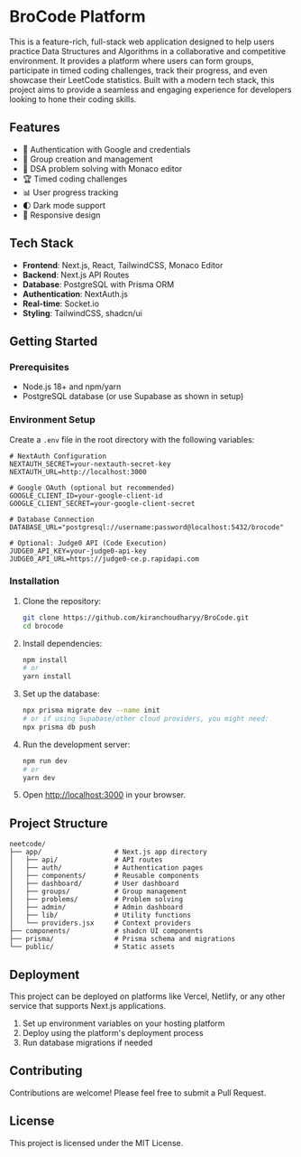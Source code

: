 # BroCode Platform

This is a feature-rich, full-stack web application designed to help users practice Data Structures and Algorithms in a collaborative and competitive environment. It provides a platform where users can form groups, participate in timed coding challenges, track their progress, and even showcase their LeetCode statistics. Built with a modern tech stack, this project aims to provide a seamless and engaging experience for developers looking to hone their coding skills.

## Features

- 🔐 Authentication with Google and credentials
- 👥 Group creation and management
- 📝 DSA problem solving with Monaco editor
- 🏆 Timed coding challenges
- 📊 User progress tracking
- 🌓 Dark mode support
- 📱 Responsive design

## Tech Stack

- **Frontend**: Next.js, React, TailwindCSS, Monaco Editor
- **Backend**: Next.js API Routes
- **Database**: PostgreSQL with Prisma ORM
- **Authentication**: NextAuth.js
- **Real-time**: Socket.io
- **Styling**: TailwindCSS, shadcn/ui

## Getting Started

### Prerequisites

- Node.js 18+ and npm/yarn
- PostgreSQL database (or use Supabase as shown in setup)

### Environment Setup

Create a `.env` file in the root directory with the following variables:

```
# NextAuth Configuration
NEXTAUTH_SECRET=your-nextauth-secret-key
NEXTAUTH_URL=http://localhost:3000

# Google OAuth (optional but recommended)
GOOGLE_CLIENT_ID=your-google-client-id
GOOGLE_CLIENT_SECRET=your-google-client-secret

# Database Connection
DATABASE_URL="postgresql://username:password@localhost:5432/brocode"

# Optional: Judge0 API (Code Execution)
JUDGE0_API_KEY=your-judge0-api-key
JUDGE0_API_URL=https://judge0-ce.p.rapidapi.com
```

### Installation

1. Clone the repository:
   ```bash
   git clone https://github.com/kiranchoudharyy/BroCode.git
   cd brocode
   ```

2. Install dependencies:
   ```bash
   npm install
   # or
   yarn install
   ```

3. Set up the database:
   ```bash
   npx prisma migrate dev --name init
   # or if using Supabase/other cloud providers, you might need:
   npx prisma db push
   ```

4. Run the development server:
   ```bash
   npm run dev
   # or
   yarn dev
   ```

5. Open [http://localhost:3000](http://localhost:3000) in your browser.

## Project Structure

```
neetcode/
├── app/                  # Next.js app directory
│   ├── api/              # API routes
│   ├── auth/             # Authentication pages
│   ├── components/       # Reusable components
│   ├── dashboard/        # User dashboard
│   ├── groups/           # Group management
│   ├── problems/         # Problem solving
│   ├── admin/            # Admin dashboard
│   ├── lib/              # Utility functions
│   └── providers.jsx     # Context providers
├── components/           # shadcn UI components
├── prisma/               # Prisma schema and migrations
└── public/               # Static assets
```

## Deployment

This project can be deployed on platforms like Vercel, Netlify, or any other service that supports Next.js applications.

1. Set up environment variables on your hosting platform
2. Deploy using the platform's deployment process
3. Run database migrations if needed

## Contributing

Contributions are welcome! Please feel free to submit a Pull Request.

## License

This project is licensed under the MIT License.
